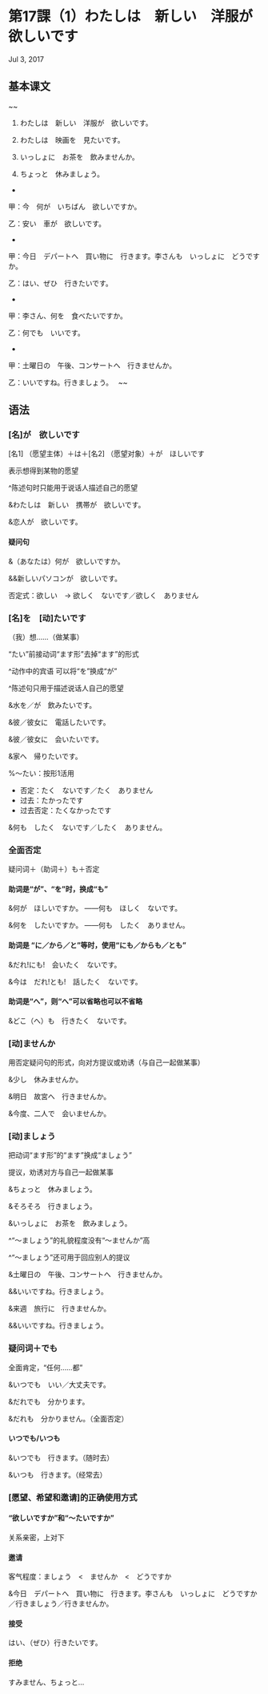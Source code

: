 # 第17課（1）わたしは　新しい　洋服が　欲しいです
Jul 3, 2017

## 基本课文
~~
1. わたしは　新しい　洋服が　欲しいです。

2. わたしは　映画を　見たいです。

3. いっしょに　お茶を　飲みませんか。

4. ちょっと　休みましょう。

-

甲：今　何が　いちばん　欲しいですか。

乙：安い　車が　欲しいです。

-

甲：今日　デパートへ　買い物に　行きます。李さんも　いっしょに　どうですか。

乙：はい、ぜひ　行きたいです。

-

甲：李さん、何を　食べたいですか。

乙：何でも　いいです。

-

甲：土曜日の　午後、コンサートへ　行きませんか。

乙：いいですね。行きましょう。　
~~

## 语法
### [名]が　欲しいです
[名1] （愿望主体）＋は＋[名2] （愿望对象）＋が　ほしいです

表示想得到某物的愿望

^陈述句时只能用于说话人描述自己的愿望

&わたしは　新しい　携帯が　欲しいです。

&恋人が　欲しいです。

#### 疑问句
&（あなたは）何が　欲しいですか。

&&新しいパソコンが　欲しいです。

否定式：欲しい　→ 欲しく　ないです／欲しく　ありません

### [名]を　[动]たいです
（我）想……（做某事）

“たい”前接动词“ます形”去掉“ます”的形式

^动作中的宾语 可以将“を”换成“が”

^陈述句只用于描述说话人自己的愿望

&水を／が　飲みたいです。

&彼／彼女に　電話したいです。

&彼／彼女に　会いたいです。

&家へ　帰りたいです。

%～たい：按形1活用

- 否定：たく　ないです／たく　ありません
- 过去：たかったです
- 过去否定：たくなかったです

&何も　したく　ないです／したく　ありません。

### 全面否定
疑问词＋（助词＋）も＋否定

#### 助词是“が”、“を”时，换成“も”
&何が　ほしいですか。 ——何も　ほしく　ないです。

&何を　したいですか。 ——何も　したく　ありません。

#### 助词是 “に／から／と”等时，使用“にも／からも／とも”
&だれ!にも!　会いたく　ないです。

&今は　だれ!とも!　話したく　ないです。

#### 助词是“へ”，则“へ”可以省略也可以不省略
&どこ（へ）も　行きたく　ないです。

### [动]ませんか
用否定疑问句的形式，向对方提议或劝诱（与自己一起做某事）

&少し　休みませんか。

&明日　故宮へ　行きませんか。

&今度、二人で　会いませんか。

### [动]ましょう
把动词“ます形”的“ます”换成“ましょう”

提议，劝诱对方与自己一起做某事

&ちょっと　休みましょう。

&そろそろ　行きましょう。

&いっしょに　お茶を　飲みましょう。

^“～ましょう”的礼貌程度没有“～ませんか”高

^“～ましょう”还可用于回应别人的提议

&土曜日の　午後、コンサートへ　行きませんか。

&&いいですね。行きましょう。

&来週　旅行に　行きませんか。

&&いいですね。行きましょう。

### 疑问词＋でも
全面肯定，“任何……都”

&いつでも　いい／大丈夫です。

&だれでも　分かります。

&だれも　分かりません。（全面否定）

#### いつでも/いつも
&いつでも　行きます。（随时去）

&いつも　行きます。（经常去）

### [愿望、希望和邀请]的正确使用方式
#### “欲しいですか”和“～たいですか”
关系亲密，上对下

#### 邀请
客气程度：ましょう　<　ませんか　<　どうですか

&今日　デパートへ　買い物に　行きます。李さんも　いっしょに　どうですか／行きましょう／行きませんか。

#### 接受
はい、（ぜひ）行きたいです。

#### 拒绝
すみません、ちょっと…
